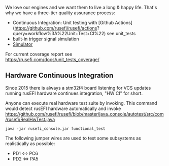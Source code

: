 We love our engines and we want them to live a long & happy life. That's why we have a three-tier quality assurance process:

* Continuous Integration: Unit testing with [Github Actions](https://github.com/rusefi/rusefi/actions? query=workflow%3A%22Unit+Test+CI%22) see unit_tests
* built-in trigger signal simulation
* [Simulator](Virtual-simulator)

For current coverage report see https://rusefi.com/docs/unit_tests_coverage/

## Hardware Continuous Integration

Since 2015 there is always a stm32f4 board listening for VCS updates running rusEFI hardware continues integration, "HW CI" for short.



Anyone can execute real hardware test suite by invoking. This command would detect rusEFI hardware automatically and invoke
https://github.com/rusefi/rusefi/blob/master/java_console/autotest/src/com/rusefi/RealHwTest.java


``java -jar rusefi_console.jar functional_test``
 
The following jumper wires are used to test some subsystems as realistically as possible:
 * PD1 <=> PC6
 * PD2 <=> PA5
 
 